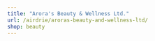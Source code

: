 ```yaml
---
title: "Arora's Beauty & Wellness Ltd."
url: /airdrie/aroras-beauty-and-wellness-ltd/
shop: beauty
---
```

